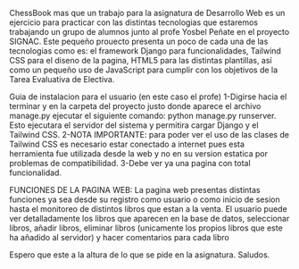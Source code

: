 ChessBook mas que un trabajo para la asignatura de Desarrollo Web es un ejercicio para practicar con las distintas tecnologias que estaremos trabajando un grupo de alumnos junto al profe Yosbel Peñate en el proyecto SIGNAC. Este pequeño prouecto presenta un poco de cada una de las tecnologias como es: el framework Django para funcionalidades, Tailwind CSS para el diseno de la pagina, HTML5 para las distintas plantillas, así como un pequeño uso de JavaScript para cumplir con los objetivos de la Tarea Evaluativa de Electiva.
 
 Guia de instalacion para el usuario (en este caso el profe)
 1-Digirse hacia el terminar y en la carpeta  del proyecto justo donde aparece el archivo manage.py ejecutar el siguiente comando: python manage.py runserver. Esto ejecutara el servidor del sistema y permitira cargar Django y el Tailwind CSS. 
 2-NOTA IMPORTANTE: para poder ver el uso de las clases de Tailwind CSS es necesario estar conectado a internet pues esta herramienta fue utilizada desde la web y no en su version estatica por problemas de compatibilidad.
 3-Debe ver ya una pagina con total funcionalidad.

 FUNCIONES DE LA PAGINA WEB:
 La pagina web presentas distintas funciones ya sea desde su registro como usuario o como inicio de sesion hasta el monitoreo de distintos libros que estan a la venta.
 El usuario puede ver detalladamente los libros que aparecen en la base de datos, seleccionar libros, añadir libros, eliminar libros (unicamente los propios libros que este ha añadido al servidor) y hacer comentarios para cada libro

 Espero que este a la altura de lo que se pide en la asignatura. Saludos.